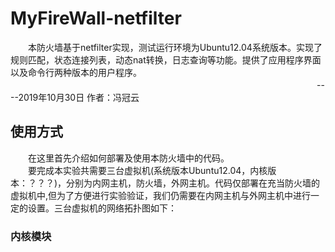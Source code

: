 # MyFireWall-netfilter
　　本防火墙基于netfilter实现，测试运行环境为Ubuntu12.04系统版本。实现了规则匹配，状态连接列表，动态nat转换，日志查询等功能。提供了应用程序界面以及命令行两种版本的用户程序。</br>
　　　　　　　　　　　　　　　　　　　　　　　　　　　　　　　　　　　----2019年10月30日 作者：冯冠云
## 使用方式
　　在这里首先介绍如何部署及使用本防火墙中的代码。<br>
　　要完成本实验共需要三台虚拟机(系统版本Ubuntu12.04，内核版本：？？？)，分别为内网主机，防火墙，外网主机。代码仅部署在充当防火墙的虚拟机中,但为了方便进行实验验证，我们仍需要在内网主机与外网主机中进行一定的设置。三台虚拟机的网络拓扑图如下：
### 内核模块
